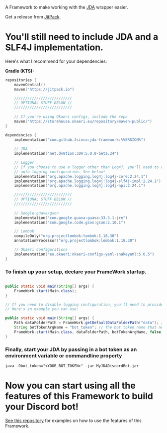 A Framework to make working with the [JDA](https://github.com/discord-jda/JDA) wrapper easier.

Get a release from [JitPack](https://jitpack.io/#Jsinco/jda-framework).



# You'll still need to include JDA and a SLF4J implementation.

Here's what I recommend for your dependencies:

**Gradle (KTS):**
```kts
repositories {
    mavenCentral()
    maven("https://jitpack.io")

    //////////////////////////
    // OPTIONAL STUFF BELOW //
    //////////////////////////
    
    // If you're using Okaeri configs, include the repo
    maven("https://storehouse.okaeri.eu/repository/maven-public/")
}

dependencies {
    implementation("com.github.Jsinco:jda-framework:%VERSION%")
    
    // JDA
    implementation("net.dv8tion:JDA:5.0.0-beta.24")

    // Logger
    // If you choose to use a logger other than Log4j, you'll need to disable
    // auto-logging configuration. See below*
    implementation("org.apache.logging.log4j:log4j-core:2.24.1")
    implementation("org.apache.logging.log4j:log4j-slf4j-impl:2.24.1")
    implementation("org.apache.logging.log4j:log4j-api:2.24.1")

    //////////////////////////
    // OPTIONAL STUFF BELOW //
    //////////////////////////
    
    // Google guava/gson
    implementation("com.google.guava:guava:33.3.1-jre")
    implementation("com.google.code.gson:gson:2.10.1")

    // Lombok
    compileOnly("org.projectlombok:lombok:1.18.30")
    annotationProcessor("org.projectlombok:lombok:1.18.30")

    // Okaeri Configurations
    implementation("eu.okaeri:okaeri-configs-yaml-snakeyaml:5.0.5")
}
```

### To finish up your setup, declare your FrameWork startup.

```java

public static void main(String[] args) {
    FrameWork.start(Main.class);
}

// If you need to disable logging configuration, you'll need to provide full args.
// Here's an example you can use:

public static void main(String[] args) {
    Path dataFolderPath = FrameWork.getDefaultDataFolderPath("data"); // Or use whatever path you want
    String botTokenArgName = "bot_token"; // The bot token name that needs to be provided as an environment variable or property.
    FrameWork.start(Main.class, dataFolderPath, botTokenArgName, false);
}
```

### Finally, start your JDA by passing in a bot token as an environment variable or commandline property
```commandline
java -Dbot_token="<YOUR_BOT_TOKEN>" -jar MyJDADiscordBot.jar
```

# Now you can start using all the features of this Framework to build your Discord bot!

[See this repository](https://github.com/Jsinco/framework-example) for examples on how to use the features of this Framework.
